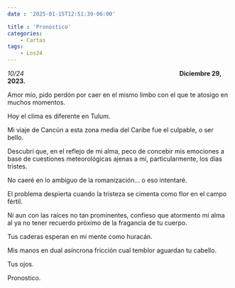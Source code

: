 ```yaml
---
date : '2025-01-15T12:51:39-06:00'

title : 'Pronostico'
categories:
    - Cartas
tags: 
    - Los24
---
```

*10/24* &nbsp; &nbsp; &nbsp; &nbsp; &nbsp; &nbsp; &nbsp; &nbsp; &nbsp; &nbsp; &nbsp; &nbsp; &nbsp; &nbsp; &nbsp; &nbsp;&nbsp; &nbsp; &nbsp; &nbsp;&nbsp; &nbsp; &nbsp; &nbsp;&nbsp; &nbsp; &nbsp; &nbsp;&nbsp; &nbsp; &nbsp; &nbsp;&nbsp; &nbsp; &nbsp; &nbsp;&nbsp; &nbsp; &nbsp; &nbsp;&nbsp; &nbsp; &nbsp; &nbsp;&nbsp; &nbsp; &nbsp; &nbsp; **Diciembre 29, 2023.**

Amor mío, pido perdón por caer en el mismo limbo con el que te atosigo en muchos momentos. 

Hoy el clima es diferente en Tulum.

Mi viaje de Cancún a esta zona media del Caribe fue el culpable, o ser bello.

Descubrí que, en el reflejo de mi alma, peco de concebir mis emociones a base de cuestiones meteorológicas ajenas a mí, particularmente, los días tristes.

No caeré en lo ambiguo de la romanización... o eso intentaré.

El problema despierta cuando la tristeza se cimenta como flor en el campo fértil.

Ni aun con las raíces no tan prominentes, confieso que atormento mi alma al ya no tener recuerdo próximo de la fragancia de tu cuerpo.

Tus caderas esperan en mi mente como huracán.

Mis manos en dual asíncrona fricción cual temblor aguardan tu cabello.

Tus ojos.

Pronostico.
